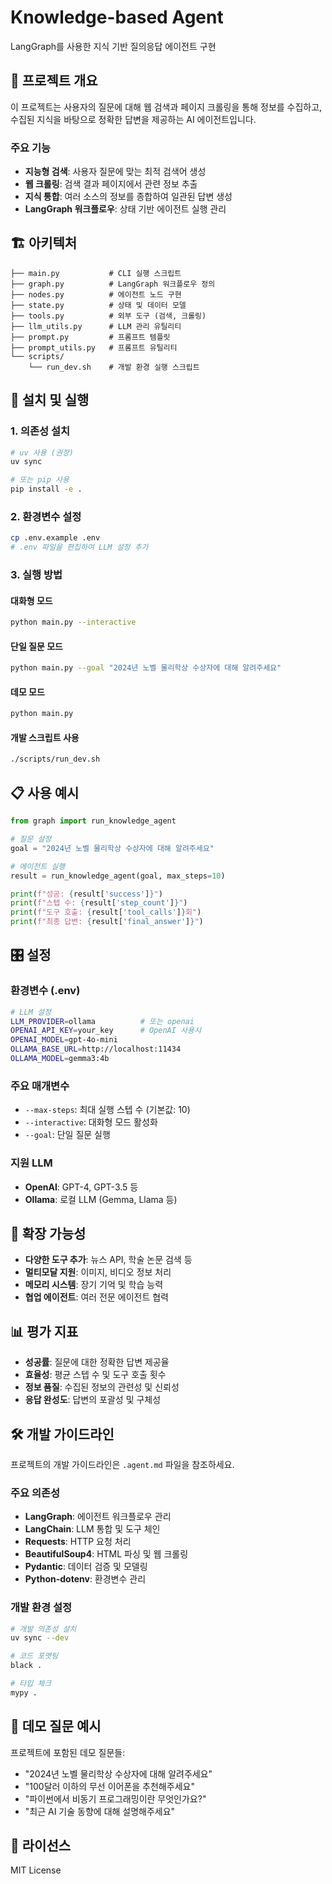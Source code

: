 # Knowledge-based Agent

LangGraph를 사용한 지식 기반 질의응답 에이전트 구현

## 🎯 프로젝트 개요

이 프로젝트는 사용자의 질문에 대해 웹 검색과 페이지 크롤링을 통해 정보를 수집하고, 수집된 지식을 바탕으로 정확한 답변을 제공하는 AI 에이전트입니다.

### 주요 기능
- **지능형 검색**: 사용자 질문에 맞는 최적 검색어 생성
- **웹 크롤링**: 검색 결과 페이지에서 관련 정보 추출
- **지식 통합**: 여러 소스의 정보를 종합하여 일관된 답변 생성
- **LangGraph 워크플로우**: 상태 기반 에이전트 실행 관리

## 🏗️ 아키텍처

```
├── main.py           # CLI 실행 스크립트
├── graph.py          # LangGraph 워크플로우 정의
├── nodes.py          # 에이전트 노드 구현
├── state.py          # 상태 및 데이터 모델
├── tools.py          # 외부 도구 (검색, 크롤링)
├── llm_utils.py      # LLM 관리 유틸리티
├── prompt.py         # 프롬프트 템플릿
├── prompt_utils.py   # 프롬프트 유틸리티
└── scripts/
    └── run_dev.sh    # 개발 환경 실행 스크립트
```

## 🚀 설치 및 실행

### 1. 의존성 설치
```bash
# uv 사용 (권장)
uv sync

# 또는 pip 사용
pip install -e .
```

### 2. 환경변수 설정
```bash
cp .env.example .env
# .env 파일을 편집하여 LLM 설정 추가
```

### 3. 실행 방법

#### 대화형 모드
```bash
python main.py --interactive
```

#### 단일 질문 모드
```bash
python main.py --goal "2024년 노벨 물리학상 수상자에 대해 알려주세요"
```

#### 데모 모드
```bash
python main.py
```

#### 개발 스크립트 사용
```bash
./scripts/run_dev.sh
```

## 📋 사용 예시

```python
from graph import run_knowledge_agent

# 질문 설정
goal = "2024년 노벨 물리학상 수상자에 대해 알려주세요"

# 에이전트 실행
result = run_knowledge_agent(goal, max_steps=10)

print(f"성공: {result['success']}")
print(f"스텝 수: {result['step_count']}")
print(f"도구 호출: {result['tool_calls']}회")
print(f"최종 답변: {result['final_answer']}")
```

## 🎛️ 설정

### 환경변수 (.env)
```bash
# LLM 설정
LLM_PROVIDER=ollama          # 또는 openai
OPENAI_API_KEY=your_key      # OpenAI 사용시
OPENAI_MODEL=gpt-4o-mini
OLLAMA_BASE_URL=http://localhost:11434
OLLAMA_MODEL=gemma3:4b
```

### 주요 매개변수
- `--max-steps`: 최대 실행 스텝 수 (기본값: 10)
- `--interactive`: 대화형 모드 활성화
- `--goal`: 단일 질문 실행

### 지원 LLM
- **OpenAI**: GPT-4, GPT-3.5 등
- **Ollama**: 로컬 LLM (Gemma, Llama 등)

## 🔧 확장 가능성

- **다양한 도구 추가**: 뉴스 API, 학술 논문 검색 등
- **멀티모달 지원**: 이미지, 비디오 정보 처리
- **메모리 시스템**: 장기 기억 및 학습 능력
- **협업 에이전트**: 여러 전문 에이전트 협력

## 📊 평가 지표

- **성공률**: 질문에 대한 정확한 답변 제공율
- **효율성**: 평균 스텝 수 및 도구 호출 횟수
- **정보 품질**: 수집된 정보의 관련성 및 신뢰성
- **응답 완성도**: 답변의 포괄성 및 구체성

## 🛠️ 개발 가이드라인

프로젝트의 개발 가이드라인은 `.agent.md` 파일을 참조하세요.

### 주요 의존성
- **LangGraph**: 에이전트 워크플로우 관리
- **LangChain**: LLM 통합 및 도구 체인
- **Requests**: HTTP 요청 처리
- **BeautifulSoup4**: HTML 파싱 및 웹 크롤링
- **Pydantic**: 데이터 검증 및 모델링
- **Python-dotenv**: 환경변수 관리

### 개발 환경 설정
```bash
# 개발 의존성 설치
uv sync --dev

# 코드 포맷팅
black .

# 타입 체크
mypy .
```

## 🎪 데모 질문 예시

프로젝트에 포함된 데모 질문들:
- "2024년 노벨 물리학상 수상자에 대해 알려주세요"
- "100달러 이하의 무선 이어폰을 추천해주세요"
- "파이썬에서 비동기 프로그래밍이란 무엇인가요?"
- "최근 AI 기술 동향에 대해 설명해주세요"

## 📄 라이선스

MIT License
